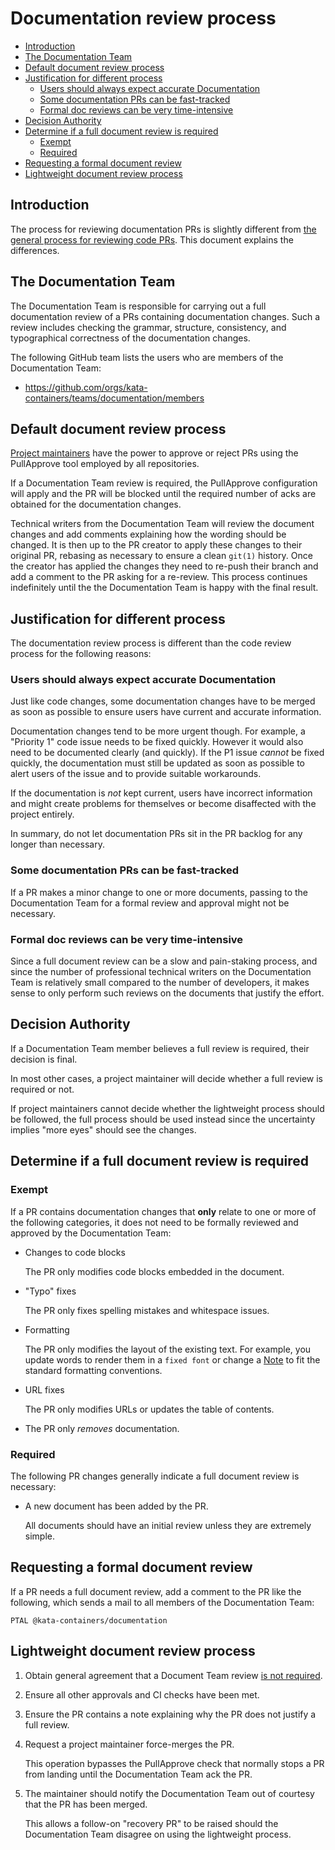 # Documentation review process

* [Introduction](#introduction)
* [The Documentation Team](#the-documentation-team)
* [Default document review process](#default-document-review-process)
* [Justification for different process](#justification-for-different-process)
    * [Users should always expect accurate Documentation](#users-should-always-expect-accurate-documentation)
    * [Some documentation PRs can be fast-tracked](#some-documentation-prs-can-be-fast-tracked)
    * [Formal doc reviews can be very time-intensive](#formal-doc-reviews-can-be-very-time-intensive)
* [Decision Authority](#decision-authority)
* [Determine if a full document review is required](#determine-if-a-full-document-review-is-required)
    * [Exempt](#exempt)
    * [Required](#required)
* [Requesting a formal document review](#requesting-a-formal-document-review)
* [Lightweight document review process](#lightweight-document-review-process)

## Introduction

The process for reviewing documentation PRs is slightly different from
[the general process for reviewing code PRs](https://github.com/kata-containers/community/blob/master/CONTRIBUTING.md#reviewsPR-Review-Guide.md).
This document explains the differences.

## The Documentation Team

The Documentation Team is responsible for carrying out a full documentation
review of a PRs containing documentation changes. Such a review includes
checking the grammar, structure, consistency, and typographical correctness of
the documentation changes.

The following GitHub team lists the users who are members of the Documentation Team:

- https://github.com/orgs/kata-containers/teams/documentation/members

## Default document review process

[Project maintainers](https://github.com/kata-containers/community/blob/master/CONTRIBUTING.md#project-maintainers)
have the power to approve or reject PRs using the PullApprove tool employed by
all repositories.

If a Documentation Team review is required, the PullApprove configuration will
apply and the PR will be blocked until the required number of acks are
obtained for the documentation changes.

Technical writers from the Documentation Team will review the document
changes and add comments explaining how the wording should be changed. It is
then up to the PR creator to apply these changes to their original PR,
rebasing as necessary to ensure a clean `git(1)` history. Once the creator has
applied the changes they need to re-push their branch and add a comment to the
PR asking for a re-review. This process continues indefinitely until the the
Documentation Team is happy with the final result.

## Justification for different process

The documentation review process is different than the code review process for
the following reasons:

### Users should always expect accurate Documentation

Just like code changes, some documentation changes have to be merged as soon
as possible to ensure users have current and accurate information.

Documentation changes tend to be more urgent though. For example, a "Priority
1" code issue needs to be fixed quickly. However it would also need to be
documented clearly (and quickly). If the P1 issue *cannot* be fixed quickly,
the documentation must still be updated as soon as possible to alert users of
the issue and to provide suitable workarounds.

If the documentation is *not* kept current, users have incorrect information
and might create problems for themselves or become disaffected with the
project entirely.

In summary, do not let documentation PRs sit in the PR backlog for any longer
than necessary.

### Some documentation PRs can be fast-tracked

If a PR makes a minor change to one or more documents, passing to the
Documentation Team for a formal review and approval might not be necessary.

### Formal doc reviews can be very time-intensive

Since a full document review can be a slow and pain-staking process, and since
the number of professional technical writers on the Documentation Team is
relatively small compared to the number of developers, it makes sense to only
perform such reviews on the documents that justify the effort.

## Decision Authority

If a Documentation Team member believes a full review is required, their
decision is final.

In most other cases, a project maintainer will decide whether a full review is
required or not.

If project maintainers cannot decide whether the lightweight process should be
followed, the full process should be used instead since the uncertainty
implies "more eyes" should see the changes.

## Determine if a full document review is required

### Exempt

If a PR contains documentation changes that **only** relate to one or more of
the following categories, it does not need to be formally reviewed and
approved by the Documentation Team:

- Changes to code blocks

   The PR only modifies code blocks embedded in the document.

- "Typo" fixes

  The PR only fixes spelling mistakes and whitespace issues.

- Formatting

  The PR only modifies the layout of the existing text. For example, you
  update words to render them in a ``fixed font`` or change a
  [Note](https://github.com/kata-containers/documentation/blob/master/Documentation-Requirements.md#notes)
  to fit the standard formatting conventions.

- URL fixes

   The PR only modifies URLs or updates the table of contents.

- The PR only *removes* documentation.

### Required

The following PR changes generally indicate a full document review is
necessary:

- A new document has been added by the PR.

  All documents should have an initial review unless they are extremely simple.

## Requesting a formal document review

If a PR needs a full document review, add a comment to the PR like the
following, which sends a mail to all members of the Documentation Team:

```
PTAL @kata-containers/documentation
```

## Lightweight document review process

1. Obtain general agreement that
   a Document Team review [is not required](#decision-authority).

1. Ensure all other approvals and CI checks have been met.

1. Ensure the PR contains a note explaining why the PR does not justify a full review.

1. Request a project maintainer force-merges the PR.

   This operation bypasses the PullApprove check that normally stops a PR from
   landing until the Documentation Team ack the PR.

1. The maintainer should notify the Documentation Team out of courtesy that
   the PR has been merged.

   This allows a follow-on "recovery PR" to be raised should the Documentation
   Team disagree on using the lightweight process.
